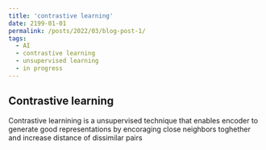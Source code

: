 ```yaml
---
title: 'contrastive learning'
date: 2199-01-01
permalink: /posts/2022/03/blog-post-1/
tags:
  - AI
  - contrastive learning
  - unsupervised learning
  - in progress
---
```


Contrastive learning
----

Contrastive learnining is a unsupervised technique that enables encoder to generate good representations by 
encoraging close neighbors toghether and increase distance of dissimilar pairs
